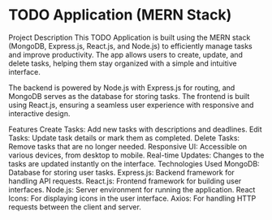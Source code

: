 <H1>TODO Application (MERN Stack)</H1>
Project Description
This TODO Application is built using the MERN stack (MongoDB, Express.js, React.js, and Node.js) to efficiently manage tasks and improve productivity. The app allows users to create, update, and delete tasks, helping them stay organized with a simple and intuitive interface.

The backend is powered by Node.js with Express.js for routing, and MongoDB serves as the database for storing tasks. The frontend is built using React.js, ensuring a seamless user experience with responsive and interactive design.

Features
Create Tasks: Add new tasks with descriptions and deadlines.
Edit Tasks: Update task details or mark them as completed.
Delete Tasks: Remove tasks that are no longer needed.
Responsive UI: Accessible on various devices, from desktop to mobile.
Real-time Updates: Changes to the tasks are updated instantly on the interface.
Technologies Used
MongoDB: Database for storing user tasks.
Express.js: Backend framework for handling API requests.
React.js: Frontend framework for building user interfaces.
Node.js: Server environment for running the application.
React Icons: For displaying icons in the user interface.
Axios: For handling HTTP requests between the client and server.
